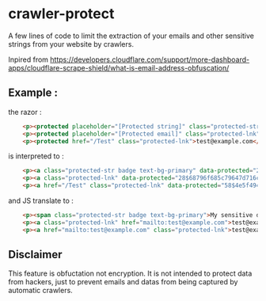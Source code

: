 # crawler-protect
A few lines of code to limit the extraction of your emails and other sensitive strings from your website by crawlers.

Inpired from https://developers.cloudflare.com/support/more-dashboard-apps/cloudflare-scrape-shield/what-is-email-address-obfuscation/

## Example :
the razor : 
```html
    <p><protected placeholder="[Protected string]" class="protected-str badge text-bg-primary">My sensitive data</protected></p>
    <p><protected placeholder="[Protected email]" class="protected-lnk">test@example.com</protected></p>
    <p><protected href="/Test" class="protected-lnk">test@example.com</protected></p>
```
is interpreted to :
```html
    <p><a class="protected-str badge text-bg-primary" data-protected="226$af9bc291878c918b968b9487c286839683">[Protected string]</a></p>
    <p><a class="protected-lnk" data-protected="28$68796f685c79647d716c7079327f7371">[Protected email]</a></p>
    <p><a href="/Test" class="protected-lnk" data-protected="58$4e5f494e7a5f425b574a565f14595557">[Protected]</a></p>
```
and JS translate to :
```html
    <p><span class="protected-str badge text-bg-primary">My sensitive data</span></p>
    <p><a class="protected-lnk" href="mailto:test@example.com">test@example.com</a></p>
    <p><a href="mailto:test@example.com" class="protected-lnk">test@example.com</a></p>
```

## Disclaimer
This feature is obfuctation not encryption. It is not intended to protect data from hackers, just to prevent emails and datas from being captured by automatic crawlers.
